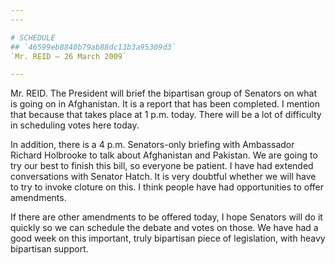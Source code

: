 ```yaml
---
---

# SCHEDULE
## `46599eb8840b79ab88dc13b3a95309d3`
`Mr. REID — 26 March 2009`

---
```



Mr. REID. The President will brief the bipartisan group of Senators 
on what is going on in Afghanistan. It is a report that has been 
completed. I mention that because that takes place at 1 p.m. today. 
There will be a lot of difficulty in scheduling votes here today.

In addition, there is a 4 p.m. Senators-only briefing with Ambassador 
Richard Holbrooke to talk about Afghanistan and Pakistan. We are going 
to try our best to finish this bill, so everyone be patient. I have had 
extended conversations with Senator Hatch. It is very doubtful whether 
we will have to try to invoke cloture on this. I think people have had 
opportunities to offer amendments.

If there are other amendments to be offered today, I hope Senators 
will do it quickly so we can schedule the debate and votes on those. We 
have had a good week on this important, truly bipartisan piece of 
legislation, with heavy bipartisan support.



